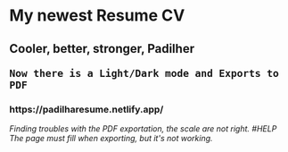 # <h1> My newest Resume CV </h1>
<h2> Cooler, better, stronger, Padilher 
  
    Now there is a Light/Dark mode and Exports to PDF
</h2>
<h3> https://padilharesume.netlify.app/ </h3>

*Finding troubles with the PDF exportation, the scale are not right. #HELP
The page must fill when exporting, but it's not working.*
